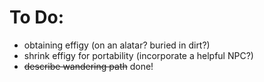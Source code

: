 # To Do:
* obtaining effigy (on an alatar? buried in dirt?)
* shrink effigy for portability (incorporate a helpful NPC?)
* ~~describe wandering path~~ done!
